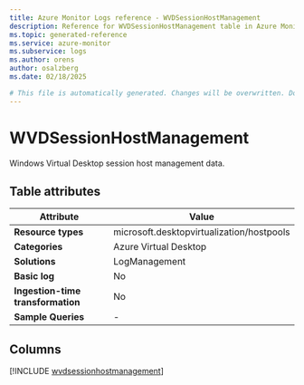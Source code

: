 ```yaml
---
title: Azure Monitor Logs reference - WVDSessionHostManagement
description: Reference for WVDSessionHostManagement table in Azure Monitor Logs.
ms.topic: generated-reference
ms.service: azure-monitor
ms.subservice: logs
ms.author: orens
author: osalzberg
ms.date: 02/18/2025

# This file is automatically generated. Changes will be overwritten. Do not change this file directly.
---
```


# WVDSessionHostManagement

Windows Virtual Desktop session host management data.


## Table attributes

|Attribute|Value|
|---|---|
|**Resource types**|microsoft.desktopvirtualization/hostpools|
|**Categories**|Azure Virtual Desktop|
|**Solutions**| LogManagement|
|**Basic log**|No|
|**Ingestion-time transformation**|No|
|**Sample Queries**|-|



## Columns
  
[!INCLUDE [wvdsessionhostmanagement](~/reusable-content/ce-skilling/azure/includes/azure-monitor/reference/tables/wvdsessionhostmanagement-include.md)]
